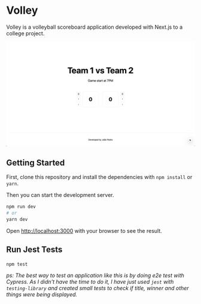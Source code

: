 # Volley

Volley is a volleyball scoreboard application developed with Next.js to a college project.

![Image showing demo](.github/readme.png)

## Getting Started

First, clone this repository and install the dependencies with `npm install` or `yarn`.

Then you can start the development server.

```bash
npm run dev
# or
yarn dev
```

Open [http://localhost:3000](http://localhost:3000) with your browser to see the result.

## Run Jest Tests

```
npm test
```

_ps: The best way to test an application like this is by doing e2e test with Cypress.
As I didn't have the time to do it, I have just used `jest` with `testing-library` and created small tests to check if title, winner and other things were being displayed._
